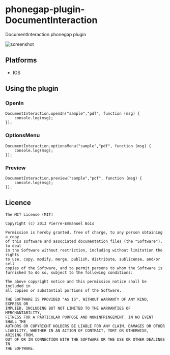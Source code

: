 phonegap-plugin-DocumentInteraction
============================

DocumentInteraction phonegap plugin

![screenshot](https://raw.github.com/pebois/phonegap-plugin-DocumentInteraction/master/sample.png)

## Platforms ##

* IOS

## Using the plugin ##

### OpenIn ###
```
DocumentInteraction.openIn("sample","pdf", function (msg) {
    console.log(msg);
});
```

### OptionsMenu ###
```
DocumentInteraction.optionsMenu("sample","pdf", function (msg) {
    console.log(msg);
});
```

### Preview ###
```
DocumentInteraction.preview("sample","pdf", function (msg) {
    console.log(msg);
});
```

## Licence ##
```
The MIT License (MIT)

Copyright (c) 2013 Pierre-Emmanuel Bois

Permission is hereby granted, free of charge, to any person obtaining a copy
of this software and associated documentation files (the "Software"), to deal
in the Software without restriction, including without limitation the rights
to use, copy, modify, merge, publish, distribute, sublicense, and/or sell
copies of the Software, and to permit persons to whom the Software is
furnished to do so, subject to the following conditions:

The above copyright notice and this permission notice shall be included in
all copies or substantial portions of the Software.

THE SOFTWARE IS PROVIDED "AS IS", WITHOUT WARRANTY OF ANY KIND, EXPRESS OR
IMPLIED, INCLUDING BUT NOT LIMITED TO THE WARRANTIES OF MERCHANTABILITY,
FITNESS FOR A PARTICULAR PURPOSE AND NONINFRINGEMENT. IN NO EVENT SHALL THE
AUTHORS OR COPYRIGHT HOLDERS BE LIABLE FOR ANY CLAIM, DAMAGES OR OTHER
LIABILITY, WHETHER IN AN ACTION OF CONTRACT, TORT OR OTHERWISE, ARISING FROM,
OUT OF OR IN CONNECTION WITH THE SOFTWARE OR THE USE OR OTHER DEALINGS IN
THE SOFTWARE.
```
